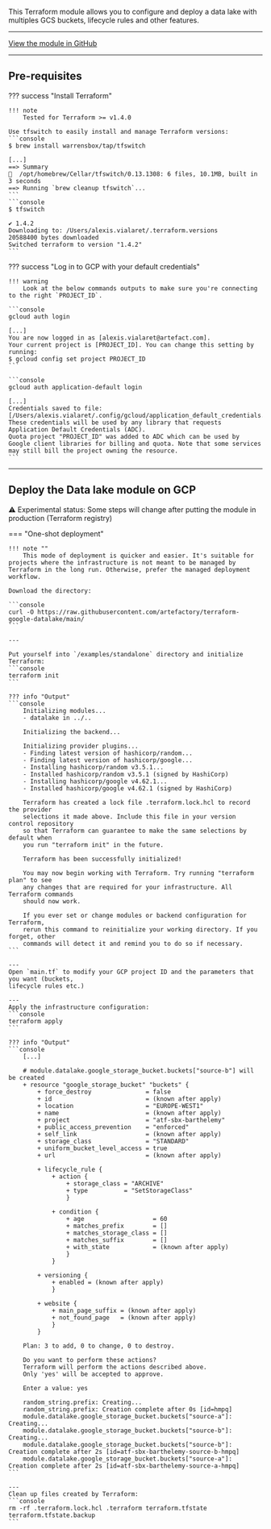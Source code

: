This Terraform module allows you to configure and deploy a data lake with multiples GCS 
buckets, lifecycle rules and other features.

---

[View the module in GitHub](https://github.com/artefactory/terraform-google-datalake)

---

## Pre-requisites

??? success "Install Terraform"

    !!! note
        Tested for Terraform >= v1.4.0

    Use tfswitch to easily install and manage Terraform versions:
    ```console
    $ brew install warrensbox/tap/tfswitch
    
    [...]
    ==> Summary
    🍺  /opt/homebrew/Cellar/tfswitch/0.13.1308: 6 files, 10.1MB, built in 3 seconds
    ==> Running `brew cleanup tfswitch`...
    ```
    ```console
    $ tfswitch
    
    ✔ 1.4.2
    Downloading to: /Users/alexis.vialaret/.terraform.versions
    20588400 bytes downloaded
    Switched terraform to version "1.4.2" 
    ```
  

??? success "Log in to GCP with your default credentials"

    !!! warning 
        Look at the below commands outputs to make sure you're connecting to the right `PROJECT_ID`.
  
    ```console
    gcloud auth login
    
    [...]
    You are now logged in as [alexis.vialaret@artefact.com].
    Your current project is [PROJECT_ID]. You can change this setting by running:
    $ gcloud config set project PROJECT_ID
    ```
    
    ```console
    gcloud auth application-default login

    [...]
    Credentials saved to file: [/Users/alexis.vialaret/.config/gcloud/application_default_credentials.json]
    These credentials will be used by any library that requests Application Default Credentials (ADC).
    Quota project "PROJECT_ID" was added to ADC which can be used by Google client libraries for billing and quota. Note that some services may still bill the project owning the resource.
    ```

---

## Deploy the Data lake module on GCP

⚠️ Experimental status: Some steps will change after putting the module in production (Terraform registry)

=== "One-shot deployment"

    !!! note ""
        This mode of deployment is quicker and easier. It's suitable for projects where the infrastructure is not meant to be managed by Terraform in the long run. Otherwise, prefer the managed deployment workflow.

    Download the directory:

    ```console
    curl -O https://raw.githubusercontent.com/artefactory/terraform-google-datalake/main/
    ```

    ---

    Put yourself into `/examples/standalone` directory and initialize Terraform:
    ```console
    terraform init
    ```

    ??? info "Output"
    ```console
        Initializing modules...
        - datalake in ../..

        Initializing the backend...

        Initializing provider plugins...
        - Finding latest version of hashicorp/random...
        - Finding latest version of hashicorp/google...
        - Installing hashicorp/random v3.5.1...
        - Installed hashicorp/random v3.5.1 (signed by HashiCorp)
        - Installing hashicorp/google v4.62.1...
        - Installed hashicorp/google v4.62.1 (signed by HashiCorp)

        Terraform has created a lock file .terraform.lock.hcl to record the provider
        selections it made above. Include this file in your version control repository
        so that Terraform can guarantee to make the same selections by default when
        you run "terraform init" in the future.

        Terraform has been successfully initialized!

        You may now begin working with Terraform. Try running "terraform plan" to see
        any changes that are required for your infrastructure. All Terraform commands
        should now work.

        If you ever set or change modules or backend configuration for Terraform,
        rerun this command to reinitialize your working directory. If you forget, other
        commands will detect it and remind you to do so if necessary.
    ```

    ---
    Open `main.tf` to modify your GCP project ID and the parameters that you want (buckets,
    lifecycle rules etc.)

    ---
    Apply the infrastructure configuration:
    ```console
    terraform apply
    ```

    ??? info "Output"
    ```console
        [...]

        # module.datalake.google_storage_bucket.buckets["source-b"] will be created
        + resource "google_storage_bucket" "buckets" {
            + force_destroy               = false
            + id                          = (known after apply)
            + location                    = "EUROPE-WEST1"
            + name                        = (known after apply)
            + project                     = "atf-sbx-barthelemy"
            + public_access_prevention    = "enforced"
            + self_link                   = (known after apply)
            + storage_class               = "STANDARD"
            + uniform_bucket_level_access = true
            + url                         = (known after apply)

            + lifecycle_rule {
                + action {
                    + storage_class = "ARCHIVE"
                    + type          = "SetStorageClass"
                    }

                + condition {
                    + age                   = 60
                    + matches_prefix        = []
                    + matches_storage_class = []
                    + matches_suffix        = []
                    + with_state            = (known after apply)
                    }
                }

            + versioning {
                + enabled = (known after apply)
                }

            + website {
                + main_page_suffix = (known after apply)
                + not_found_page   = (known after apply)
                }
            }

        Plan: 3 to add, 0 to change, 0 to destroy.

        Do you want to perform these actions?
        Terraform will perform the actions described above.
        Only 'yes' will be accepted to approve.

        Enter a value: yes

        random_string.prefix: Creating...
        random_string.prefix: Creation complete after 0s [id=hmpq]
        module.datalake.google_storage_bucket.buckets["source-a"]: Creating...
        module.datalake.google_storage_bucket.buckets["source-b"]: Creating...
        module.datalake.google_storage_bucket.buckets["source-b"]: Creation complete after 2s [id=atf-sbx-barthelemy-source-b-hmpq]
        module.datalake.google_storage_bucket.buckets["source-a"]: Creation complete after 2s [id=atf-sbx-barthelemy-source-a-hmpq]
    ```
    
    ---
    Clean up files created by Terraform:
    ```console
    rm -rf .terraform.lock.hcl .terraform terraform.tfstate terraform.tfstate.backup
    ```
